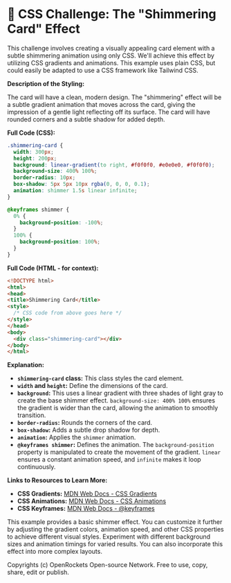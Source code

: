 # 🐞 CSS Challenge:  The "Shimmering Card" Effect


This challenge involves creating a visually appealing card element with a subtle shimmering animation using only CSS. We'll achieve this effect by utilizing CSS gradients and animations.  This example uses plain CSS, but could easily be adapted to use a CSS framework like Tailwind CSS.


**Description of the Styling:**

The card will have a clean, modern design.  The "shimmering" effect will be a subtle gradient animation that moves across the card, giving the impression of a gentle light reflecting off its surface. The card will have rounded corners and a subtle shadow for added depth.


**Full Code (CSS):**

```css
.shimmering-card {
  width: 300px;
  height: 200px;
  background: linear-gradient(to right, #f0f0f0, #e0e0e0, #f0f0f0);
  background-size: 400% 100%;
  border-radius: 10px;
  box-shadow: 5px 5px 10px rgba(0, 0, 0, 0.1);
  animation: shimmer 1.5s linear infinite;
}

@keyframes shimmer {
  0% {
    background-position: -100%;
  }
  100% {
    background-position: 100%;
  }
}
```

**Full Code (HTML - for context):**

```html
<!DOCTYPE html>
<html>
<head>
<title>Shimmering Card</title>
<style>
  /* CSS code from above goes here */
</style>
</head>
<body>
  <div class="shimmering-card"></div>
</body>
</html>
```

**Explanation:**

* **`shimmering-card` class:** This class styles the card element.
* **`width` and `height`:**  Define the dimensions of the card.
* **`background`:** This uses a linear gradient with three shades of light gray to create the base shimmer effect. `background-size: 400% 100%` ensures the gradient is wider than the card, allowing the animation to smoothly transition.
* **`border-radius`:** Rounds the corners of the card.
* **`box-shadow`:** Adds a subtle drop shadow for depth.
* **`animation`:** Applies the `shimmer` animation.
* **`@keyframes shimmer`:**  Defines the animation.  The `background-position` property is manipulated to create the movement of the gradient.  `linear` ensures a constant animation speed, and `infinite` makes it loop continuously.


**Links to Resources to Learn More:**

* **CSS Gradients:** [MDN Web Docs - CSS Gradients](https://developer.mozilla.org/en-US/docs/Web/CSS/linear-gradient)
* **CSS Animations:** [MDN Web Docs - CSS Animations](https://developer.mozilla.org/en-US/docs/Web/CSS/animation)
* **CSS Keyframes:** [MDN Web Docs - @keyframes](https://developer.mozilla.org/en-US/docs/Web/CSS/@keyframes)


This example provides a basic shimmer effect. You can customize it further by adjusting the gradient colors, animation speed, and other CSS properties to achieve different visual styles.  Experiment with different background sizes and animation timings for varied results.  You can also incorporate this effect into more complex layouts.


Copyrights (c) OpenRockets Open-source Network. Free to use, copy, share, edit or publish.

